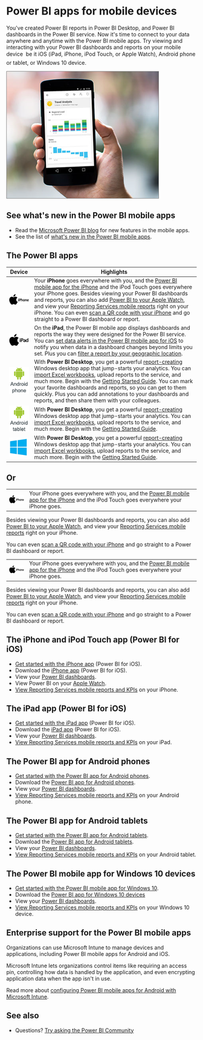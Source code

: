<properties
   pageTitle="Power BI apps for mobile devices"
   description="The Power BI mobile apps keep you connected to your data anywhere, anytime. View Power BI dashboards and reports on your mobile device. "
   services="powerbi"
   documentationCenter=""
   authors="maggiesMSFT"
   manager="mblythe"
   backup=""
   editor=""
   tags=""
   qualityFocus="no"
   qualityDate=""/>

<tags
   ms.service="powerbi"
   ms.devlang="NA"
   ms.topic="get-started-article"
   ms.tgt_pltfrm="NA"
   ms.workload="powerbi"
   ms.date="01/05/2017"
   ms.author="maggies"/>

# Power BI apps for mobile devices  

You've created Power BI reports in Power BI Desktop, and Power BI dashboards in the Power BI service. Now it's time to connect to your data anywhere and anytime with the Power BI mobile apps. Try viewing and interacting with your Power BI dashboards and reports on your mobile device &#151; be it iOS (iPad, iPhone, iPod Touch, or Apple Watch), Android phone or tablet, or Windows 10 device.

![](media/powerbi-powerbi-apps-for-mobile-devices/pbi_phone_photo_crop2.png)

## See what's new in the Power BI mobile apps

- Read the [Microsoft Power BI blog](https://powerbi.microsoft.com/blog/tag/mobile/) for new features in the mobile apps.
- See the list of [what's new in the Power BI mobile apps](powerbi-mobile-whats-new-in-the-mobile-apps.md).

## The Power BI apps

| **Device** | **Highlights** |
|---|---|
|[![](media/powerbi-powerbi-apps-for-mobile-devices/iphone-logo-50-px.png)](powerbi-mobile-ipad-app-get-started.md)| Your **iPhone** goes everywhere with you, and the [Power BI mobile app for the iPhone](powerbi-mobile-ipad-app-get-started.md) and the iPod Touch goes everywhere your iPhone goes. Besides viewing your Power BI dashboards and reports, you can also add [Power BI to your Apple Watch](powerbi-mobile-apple-watch.md), and view your [Reporting Services mobile reports](powerbi-mobile-iphone-kpis-mobile-reports.md) right on your iPhone. You can even [scan a QR code with your iPhone](powerbi-mobile-qr-code-for-tile.md) and go straight to a Power BI dashboard or report.  |
|[![](media/powerbi-powerbi-apps-for-mobile-devices/ipad-logo-50-px.png)](powerbi-mobile-ipad-app-get-started.md)| On the **iPad**, the Power BI mobile app displays dashboards and reports the way they were designed for the Power BI service. You can [set data alerts in the Power BI mobile app for iOS](powerbi-mobile-set-data-alerts-in-the-iphone-app.md) to notify you when data in a dashboard changes beyond limits you set. Plus you can [filter a report by your geographic location](powerbi-mobile-geofiltering.md). |
|[![](media/powerbi-powerbi-apps-for-mobile-devices/android-phone-logo-50-px.png)](powerbi-desktop-getting-started.md) | With **Power BI Desktop**, you get a powerful [report-creating](powerbi-desktop-report-view.md) Windows desktop app that jump-starts your analytics. You can [import Excel workbooks](powerbi-desktop-import-excel-workbooks.md), upload reports to the service, and much more. Begin with the [Getting Started Guide](powerbi-desktop-getting-started.md). You can mark your favorite dashboards and reports, so you can get to them quickly. Plus you can add annotations to your dashboards and reports, and then share them with your colleagues. |
|[![](media/powerbi-powerbi-apps-for-mobile-devices/android-tablet-logo-50-px.png)](powerbi-desktop-getting-started.md)| With **Power BI Desktop**, you get a powerful [report-creating](powerbi-desktop-report-view.md) Windows desktop app that jump-starts your analytics. You can [import Excel workbooks](powerbi-desktop-import-excel-workbooks.md), upload reports to the service, and much more. Begin with the [Getting Started Guide](powerbi-desktop-getting-started.md).|
|[![](media/powerbi-powerbi-apps-for-mobile-devices/win-10-logo-50-px.png)](powerbi-desktop-getting-started.md)| With **Power BI Desktop**, you get a powerful [report-creating](powerbi-desktop-report-view.md) Windows desktop app that jump-starts your analytics. You can [import Excel workbooks](powerbi-desktop-import-excel-workbooks.md), upload reports to the service, and much more. Begin with the [Getting Started Guide](powerbi-desktop-getting-started.md).|

## Or

|  |  |
|---|---|
|[![](media/powerbi-powerbi-apps-for-mobile-devices/iphone-logo-50-px.png)](powerbi-mobile-ipad-app-get-started.md)| Your iPhone goes everywhere with you, and the [Power BI mobile app for the iPhone](powerbi-mobile-ipad-app-get-started.md) and the iPod Touch goes everywhere your iPhone goes. | 

Besides viewing your Power BI dashboards and reports, you can also add [Power BI to your Apple Watch](powerbi-mobile-apple-watch.md), and view your [Reporting Services mobile reports](powerbi-mobile-iphone-kpis-mobile-reports.md) right on your iPhone. 

You can even [scan a QR code with your iPhone](powerbi-mobile-qr-code-for-tile.md) and go straight to a Power BI dashboard or report. 

|  |  |
|---|---|
|[![](media/powerbi-powerbi-apps-for-mobile-devices/iphone-logo-50-px.png)](powerbi-mobile-ipad-app-get-started.md)| Your iPhone goes everywhere with you, and the [Power BI mobile app for the iPhone](powerbi-mobile-ipad-app-get-started.md) and the iPod Touch goes everywhere your iPhone goes. | 

Besides viewing your Power BI dashboards and reports, you can also add [Power BI to your Apple Watch](powerbi-mobile-apple-watch.md), and view your [Reporting Services mobile reports](powerbi-mobile-iphone-kpis-mobile-reports.md) right on your iPhone. 

You can even [scan a QR code with your iPhone](powerbi-mobile-qr-code-for-tile.md) and go straight to a Power BI dashboard or report. 

## The iPhone and iPod Touch app (Power BI for iOS)
- [Get started with the iPhone app](powerbi-mobile-iphone-app-get-started.md) (Power BI for iOS).
- Download the [iPhone app](http://go.microsoft.com/fwlink/?LinkId=522062) (Power BI for iOS).
- View your [Power BI dashboards](powerbi-mobile-dashboards-in-the-iphone-app.md).
- View Power BI on your [Apple Watch](powerbi-mobile-apple-watch.md).
- [View Reporting Services mobile reports and KPIs](powerbi-mobile-iphone-kpis-mobile-reports.md) on your iPhone.

## The iPad app (Power BI for iOS)
- [Get started with the iPad app](powerbi-mobile-ipad-app-get-started.md) (Power BI for iOS).
-   Download the [iPad app](http://go.microsoft.com/fwlink/?LinkId=522062) (Power BI for iOS).
-   View your [Power BI dashboards](powerbi-mobile-dashboards-on-the-ipad-app.md).
- [View Reporting Services mobile reports and KPIs](powerbi-mobile-ipad-kpis-mobile-reports.md) on your iPad.

## The Power BI app for Android phones
- [Get started with the Power BI app for Android phones](powerbi-mobile-android-app-get-started.md).
-   Download the [Power BI app for Android phones](http://go.microsoft.com/fwlink/?LinkID=544867).
-  View your [Power BI dashboards](powerbi-mobile-dashboards-in-the-android-app.md).
- [View Reporting Services mobile reports and KPIs](powerbi-mobile-android-kpis-mobile-reports.md) on your Android phone.

## The Power BI app for Android tablets
- [Get started with the Power BI app for Android tablets](powerbi-mobile-android-tablet-app-get-started.md).
-   Download the [Power BI app for Android tablets](http://go.microsoft.com/fwlink/?LinkID=544867).
-  View your [Power BI dashboards](powerbi-mobile-dashboards-in-the-android-tablet-app.md).
- [View Reporting Services mobile reports and KPIs](powerbi-mobile-android-tablet-kpis-mobile-reports.md) on your Android tablet.

## The Power BI mobile app for Windows 10 devices
- [Get started with the Power BI mobile app for Windows 10](powerbi-mobile-win10phone-app-get-started.md).
-  Download the [Power BI app for Windows 10 devices](http://go.microsoft.com/fwlink/?LinkId=526478)
-   View your [Power BI dashboards](powerbi-mobile-dashboards-in-the-win10phone-app.md).
- [View Reporting Services mobile reports and KPIs](powerbi-mobile-win10-kpis-mobile-reports.md) on your Windows 10 device.


## Enterprise support for the Power BI mobile apps

Organizations can use Microsoft Intune to manage devices and applications, including Power BI mobile apps for Android and iOS.

Microsoft Intune lets organizations control items like requiring an access pin, controlling how data is handled by the application, and even encrypting application data when the app isn't in use.

Read more about [configuring Power BI mobile apps for Android with Microsoft Intune](powerbi-admin-mobile-intune.md). 

## See also

- Questions? [Try asking the Power BI Community](http://community.powerbi.com/)

